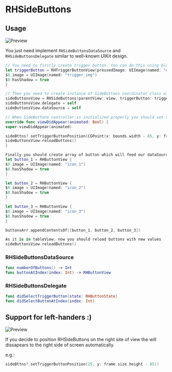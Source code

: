 # RHSideButtons

## Usage

![Preview](https://github.com/robertherdzik/RHSideButtons/blob/master/Demo/RHSideButtons.gif)

You just need implement `RHSideButtonsDataSource` and `RHSideButtonsDelegate` similar to well-known UIKit design.

```swift
// You need to firstly create trigger button. You can do this using block or your builder object which should conform to 'RHButtonViewConfigProtocol'
let triggerButton = RHTriggerButtonView(pressedImage: UIImage(named: "exit_icon")!) {
$0.image = UIImage(named: "trigger_img")
$0.hasShadow = true
}

// Then you need to create instance of SideButtons coordinator class with your View Controller view (it can be even TableView)
sideButtonsView = RHSideButtons(parentView: view, triggerButton: triggerButton)
sideButtonsView.delegate = self
sideButtonsView.dataSource = self

// When SideButtons controller is initialized properly you should set thier position in view in e.g. viewDidLoad method:
override func viewDidAppear(animated: Bool) {
super.viewDidAppear(animated)

sideBttns?.setTriggerButtonPosition(CGPoint(x: bounds.width - 85, y: frame.size.height - 85))
sideButtonsView.reloadButtons()
}
```
```swift
Finally you should create array of button which will feed our dataSource and Delegate methods :) e.g.:
let button_1 = RHButtonView {
$0.image = UIImage(named: "icon_1")
$0.hasShadow = true
}

let button_2 = RHButtonView {
$0.image = UIImage(named: "icon_2")
$0.hasShadow = true
}

let button_3 = RHButtonView {
$0.image = UIImage(named: "icon_3")
$0.hasShadow = true
}

buttonsArr.appendContentsOf([button_1, button_2, button_3])

As it is in tableView, now you should reload buttons with new values
sideButtonsView.reloadButtons()
```

### RHSideButtonsDataSource
```swift
func numberOfButtons() -> Int
func buttonAtIndex(index: Int) -> RHButtonView
```

### RHSideButtonsDelegate
```swift
func didSelectTriggerButton(state: RHButtonState)
func didSelectButtonAtIndex(index: Int)
```

## Support for left-handers :)
![Preview](https://github.com/robertherdzik/RHSideButtons/blob/master/Demo/RHSideButtons_Left.gif)

If you decide to position RHSideButtons on the right site of view the will dissapears to the right side of screen automatically.

e.g.:
```swift
sideBttns?.setTriggerButtonPosition(25, y: frame.size.height - 85))
```